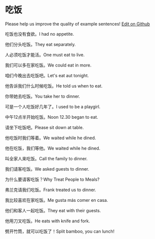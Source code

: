 # 吃饭

Please help us improve the quality of example sentences! [Edit on Github](https://github.com/jiyushe/jiyu-example-sentence-source/blob/main/chinese/chifan.md)

<p><span class="chinese">吃饭也没有食欲。</span><span class="english">I had no appetite.</span></p>

<p><span class="chinese">他们分头吃饭。</span><span class="english">They eat separately.</span></p>

<p><span class="chinese">人必须吃饭才能活。</span><span class="english">One must eat to live.</span></p>

<p><span class="chinese">我们可以多在家吃饭。</span><span class="english">We could eat in more.</span></p>

<p><span class="chinese">咱们今晚出去吃饭吧。</span><span class="english">Let's eat aut tonight.</span></p>

<p><span class="chinese">他告诉我们什么时候吃饭。</span><span class="english">He told us when to eat.</span></p>

<p><span class="chinese">你带她去吃饭。</span><span class="english">You take her to dinner.</span></p>

<p><span class="chinese">可是一个人吃饭好几年了。</span><span class="english">I used to be a playgirl.</span></p>

<p><span class="chinese">中午12点半开始吃饭。</span><span class="english">Noon 12.30 began to eat.</span></p>

<p><span class="chinese">请坐下吃饭吧。</span><span class="english">Please sit down at table.</span></p>

<p><span class="chinese">他吃饭时我们等着。</span><span class="english">We waited while he dined.</span></p>

<p><span class="chinese">他在吃饭，我们等他。</span><span class="english">We waited while he dined.</span></p>

<p><span class="chinese">叫全家人来吃饭。</span><span class="english">Call the family to dinner.</span></p>

<p><span class="chinese">我们请客吃饭。</span><span class="english">We asked guests to dinner.</span></p>

<p><span class="chinese">为什么要请客吃饭？</span><span class="english">Why Treat People to Meals?</span></p>

<p><span class="chinese">弗兰克请我们吃饭。</span><span class="english">Frank treated us to dinner.</span></p>

<p><span class="chinese">我比较喜欢在家吃饭。</span><span class="english">Me gusta más comer en casa.</span></p>

<p><span class="chinese">他们和客人一起吃饭。</span><span class="english">They eat with their guests.</span></p>

<p><span class="chinese">他用刀叉吃饭。</span><span class="english">He eats with knife and fork.</span></p>

<p><span class="chinese">劈开竹筒，就可以吃饭了！</span><span class="english">Split bamboo, you can lunch!</span></p>

